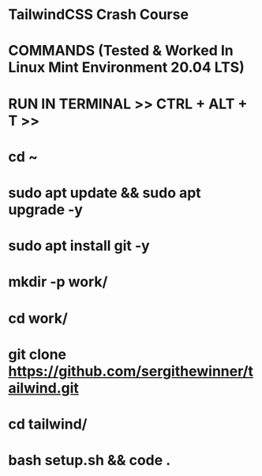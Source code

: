 # TailwindCSS Crash Course

# COMMANDS (Tested & Worked In Linux Mint Environment 20.04 LTS)

# RUN IN TERMINAL >> CTRL + ALT + T >>

# cd ~

# sudo apt update && sudo apt upgrade -y

# sudo apt install git -y

# mkdir -p work/

# cd work/

# git clone https://github.com/sergithewinner/tailwind.git

# cd tailwind/

# bash setup.sh && code .
